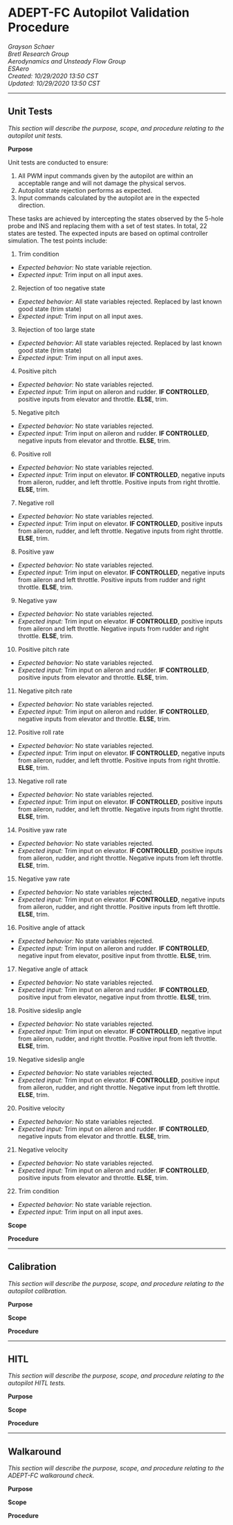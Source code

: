 # ADEPT-FC Autopilot Validation Procedure
*Grayson Schaer\
Bretl Research Group\
Aerodynamics and Unsteady Flow Group\
ESAero\
Created: 10/29/2020 13:50 CST\
Updated: 10/29/2020 13:50 CST*

---
## Unit Tests
_This section will describe the purpose, scope, and procedure relating to the autopilot unit tests._

**Purpose**

Unit tests are conducted to ensure:
1. All PWM input commands given by the autopilot are within an acceptable range and will not damage the physical servos.
2. Autopilot state rejection performs as expected.
3. Input commands calculated by the autopilot are in the expected direction.

These tasks are achieved by intercepting the states observed by the 5-hole probe and INS and replacing them with a set of test states. In total, 22 states are tested. The expected inputs are based on optimal controller simulation. The test points include:
1. Trim condition
  - *Expected behavior:* No state variable rejection.
  - *Expected input:* Trim input on all input axes.
2. Rejection of too negative state
  - *Expected behavior:* All state variables rejected. Replaced by last known good state (trim state)
  - *Expected input:* Trim input on all input axes.
3. Rejection of too large state
  - *Expected behavior:* All state variables rejected. Replaced by last known good state (trim state)
  - *Expected input:* Trim input on all input axes.
4. Positive pitch
  - *Expected behavior:* No state variables rejected.
  - *Expected input:* Trim input on aileron and rudder. **IF CONTROLLED**, positive inputs from elevator and throttle. **ELSE**, trim.
5. Negative pitch
  - *Expected behavior:* No state variables rejected.
  - *Expected input:* Trim input on aileron and rudder. **IF CONTROLLED**, negative inputs from elevator and throttle. **ELSE**, trim.
6. Positive roll
  - *Expected behavior:* No state variables rejected.
  - *Expected input:* Trim input on elevator. **IF CONTROLLED**, negative inputs from aileron, rudder, and left throttle. Positive inputs from right throttle. **ELSE**, trim.
7. Negative roll
  - *Expected behavior:* No state variables rejected.
  - *Expected input:* Trim input on elevator. **IF CONTROLLED**, positive inputs from aileron, rudder, and left throttle. Negative inputs from right throttle. **ELSE**, trim.
8. Positive yaw
  - *Expected behavior:* No state variables rejected.
  - *Expected input:* Trim input on elevator. **IF CONTROLLED**, negative inputs from aileron and left throttle. Positive inputs from rudder and right throttle. **ELSE**, trim.
9. Negative yaw
  - *Expected behavior:* No state variables rejected.
  - *Expected input:* Trim input on elevator. **IF CONTROLLED**, positive inputs from aileron and left throttle. Negative inputs from rudder and right throttle. **ELSE**, trim.
10. Positive pitch rate
  - *Expected behavior:* No state variables rejected.
  - *Expected input:* Trim input on aileron and rudder. **IF CONTROLLED**, positive inputs from elevator and throttle. **ELSE**, trim.
11. Negative pitch rate
  - *Expected behavior:* No state variables rejected.
  - *Expected input:* Trim input on aileron and rudder. **IF CONTROLLED**, negative inputs from elevator and throttle. **ELSE**, trim.
12. Positive roll rate
  - *Expected behavior:* No state variables rejected.
  - *Expected input:* Trim input on elevator. **IF CONTROLLED**, negative inputs from aileron, rudder, and left throttle. Positive inputs from right throttle. **ELSE**, trim.
13. Negative roll rate
  - *Expected behavior:* No state variables rejected.
  - *Expected input:* Trim input on elevator. **IF CONTROLLED**, positive inputs from aileron, rudder, and left throttle. Negative inputs from right throttle. **ELSE**, trim.
14. Positive yaw rate
  - *Expected behavior:* No state variables rejected.
  - *Expected input:* Trim input on elevator. **IF CONTROLLED**, positive inputs from aileron, rudder, and right throttle. Negative inputs from left throttle. **ELSE**, trim.
15. Negative yaw rate
  - *Expected behavior:* No state variables rejected.
  - *Expected input:* Trim input on elevator. **IF CONTROLLED**, negative inputs from aileron, rudder, and right throttle. Positive inputs from left throttle. **ELSE**, trim.
16. Positive angle of attack
  - *Expected behavior:* No state variables rejected.
  - *Expected input:* Trim input on aileron and rudder. **IF CONTROLLED**, negative input from elevator, positive input from throttle. **ELSE**, trim.
17. Negative angle of attack
  - *Expected behavior:* No state variables rejected.
  - *Expected input:* Trim input on aileron and rudder. **IF CONTROLLED**, positive input from elevator, negative input from throttle. **ELSE**, trim.    
18. Positive sideslip angle
  - *Expected behavior:* No state variables rejected.
  - *Expected input:* Trim input on elevator. **IF CONTROLLED**, negative input from aileron, rudder, and right throttle. Positive input from left throttle. **ELSE**, trim.
19. Negative sideslip angle
  - *Expected behavior:* No state variables rejected.
  - *Expected input:* Trim input on elevator. **IF CONTROLLED**, positive input from aileron, rudder, and right throttle. Negative input from left throttle. **ELSE**, trim.   
20. Positive velocity
  - *Expected behavior:* No state variables rejected.
  - *Expected input:* Trim input on aileron and rudder. **IF CONTROLLED**, negative inputs from elevator and throttle. **ELSE**, trim.
21. Negative velocity
  - *Expected behavior:* No state variables rejected.
  - *Expected input:* Trim input on aileron and rudder. **IF CONTROLLED**, positive inputs from elevator and throttle. **ELSE**, trim.
22. Trim condition
  - *Expected behavior:* No state variable rejection.
  - *Expected input:* Trim input on all input axes.

**Scope**

**Procedure**

---
## Calibration
_This section will describe the purpose, scope, and procedure relating to the autopilot calibration._

**Purpose**

**Scope**

**Procedure**

---
## HITL
_This section will describe the purpose, scope, and procedure relating to the autopilot HITL tests._

**Purpose**

**Scope**

**Procedure**

---
## Walkaround
_This section will describe the purpose, scope, and procedure relating to the ADEPT-FC walkaround check._

**Purpose**

**Scope**

**Procedure**
